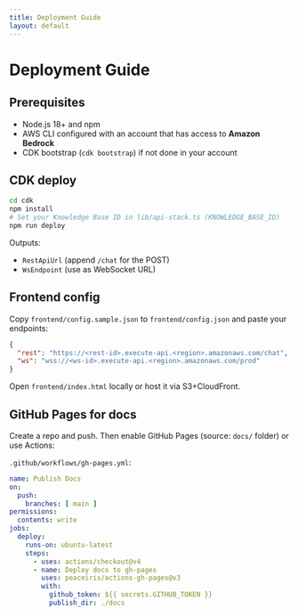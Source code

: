 ```yaml
---
title: Deployment Guide
layout: default
---
```


# Deployment Guide

## Prerequisites
- Node.js 18+ and npm
- AWS CLI configured with an account that has access to **Amazon Bedrock**
- CDK bootstrap (`cdk bootstrap`) if not done in your account

## CDK deploy
```bash
cd cdk
npm install
# Set your Knowledge Base ID in lib/api-stack.ts (KNOWLEDGE_BASE_ID)
npm run deploy
```

Outputs:
- `RestApiUrl` (append `/chat` for the POST)
- `WsEndpoint` (use as WebSocket URL)

## Frontend config
Copy `frontend/config.sample.json` to `frontend/config.json` and paste your endpoints:
```json
{
  "rest": "https://<rest-id>.execute-api.<region>.amazonaws.com/chat",
  "ws": "wss://<ws-id>.execute-api.<region>.amazonaws.com/prod"
}
```

Open `frontend/index.html` locally or host it via S3+CloudFront.

## GitHub Pages for docs
Create a repo and push. Then enable GitHub Pages (source: `docs/` folder) or use Actions:

`.github/workflows/gh-pages.yml`:
```yaml
name: Publish Docs
on:
  push:
    branches: [ main ]
permissions:
  contents: write
jobs:
  deploy:
    runs-on: ubuntu-latest
    steps:
      - uses: actions/checkout@v4
      - name: Deploy docs to gh-pages
        uses: peaceiris/actions-gh-pages@v3
        with:
          github_token: ${{ secrets.GITHUB_TOKEN }}
          publish_dir: ./docs
```

